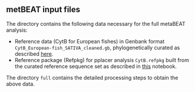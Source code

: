 ## metBEAT input files ##

The directory contains the following data necessary for the full metaBEAT analysis:
 - Reference data (CytB for European fishes) in Genbank format `CytB_European-fish_SATIVA_cleaned.gb`, phylogenetically curated as described [here]().
 - Reference package (Refpkg) for pplacer analysis `CytB.refpkg` built from the curated reference sequence set as described in [this]() notebook.

The directory `full` contains the detailed processing steps to obtain the above data.
